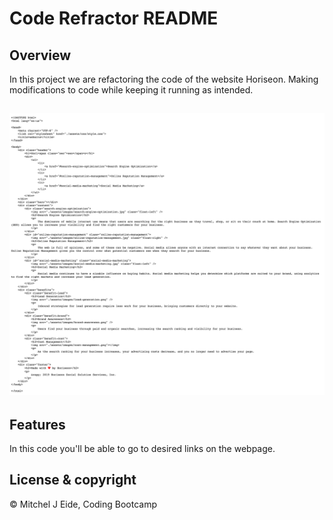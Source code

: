 # Code Refractor README 

## Overview 
In this project we are refactoring the code of the website Horiseon. Making modifications to code while keeping it running as intended. 


![Original Code](assets/images/Originialcode.png) 
---
## Features
In this code you'll be able to go to desired links on the webpage. 


## License & copyright 
© Mitchel J Eide, Coding Bootcamp
